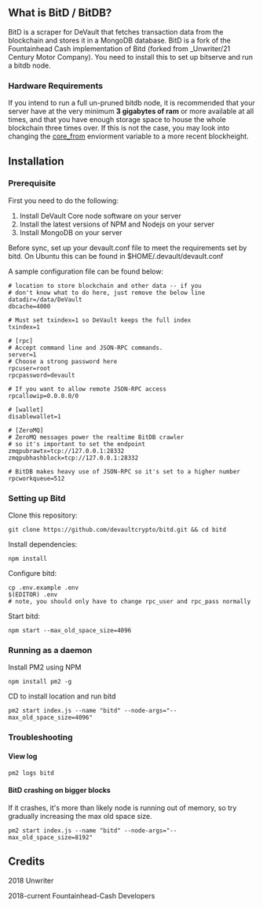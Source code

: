 ## What is BitD / BitDB?

BitD is a scraper for DeVault that fetches transaction data from the blockchain and stores it in a MongoDB database. BitD is a fork of the Fountainhead Cash implementation of Bitd (forked from _Unwriter/21 Century Motor Company). You need to install this to set up bitserve and run a bitdb node. 

### Hardware Requirements
If you intend to run a full un-pruned bitdb node, it is recommended that your server have at the very minimum **3 gigabytes of ram** or more available at all times, and that you have enough storage space to house the whole blockchain three times over. If this is not the case, you may look into changing the [core_from](https://github.com/fountainhead-cash/bitd/blob/master/.env.example#L15) enviorment variable to a more recent blockheight.

## Installation

### Prerequisite
First you need to do the following:
1. Install DeVault Core node software on your server
2. Install the latest versions of NPM and Nodejs on your server
2. Install MongoDB on your server

Before sync, set up your devault.conf file to meet the requirements set by bitd. On Ubuntu this can be found in $HOME/.devault/devault.conf

A sample configuration file can be found below:
```
# location to store blockchain and other data -- if you
# don't know what to do here, just remove the below line
datadir=/data/DeVault
dbcache=4000

# Must set txindex=1 so DeVault keeps the full index
txindex=1

# [rpc]
# Accept command line and JSON-RPC commands.
server=1
# Choose a strong password here
rpcuser=root
rpcpassword=devault

# If you want to allow remote JSON-RPC access
rpcallowip=0.0.0.0/0

# [wallet]
disablewallet=1

# [ZeroMQ]
# ZeroMQ messages power the realtime BitDB crawler
# so it's important to set the endpoint
zmqpubrawtx=tcp://127.0.0.1:28332
zmqpubhashblock=tcp://127.0.0.1:28332

# BitDB makes heavy use of JSON-RPC so it's set to a higher number
rpcworkqueue=512
```

### Setting up Bitd

Clone this repository:
```
git clone https://github.com/devaultcrypto/bitd.git && cd bitd
```

Install dependencies:
```
npm install
```

Configure bitd:
```
cp .env.example .env
$(EDITOR) .env
# note, you should only have to change rpc_user and rpc_pass normally
```

Start bitd:
```
npm start --max_old_space_size=4096
```

### Running as a daemon

Install PM2 using NPM
```
npm install pm2 -g
```

CD to install location and run bitd
```
pm2 start index.js --name "bitd" --node-args="--max_old_space_size=4096"
```

### Troubleshooting

#### View log

```
pm2 logs bitd
```

#### BitD crashing on bigger blocks

If it crashes, it's more than likely node is running out of memory, so try gradually increasing the max old space size.
```
pm2 start index.js --name "bitd" --node-args="--max_old_space_size=8192"
```

## Credits

2018 Unwriter

2018-current Fountainhead-Cash Developers
